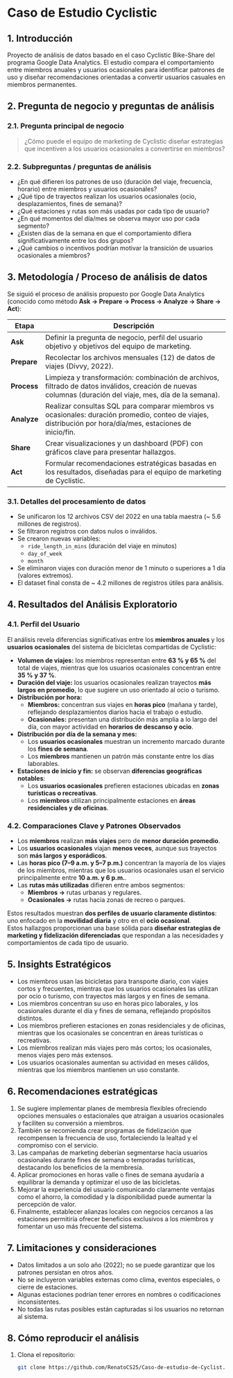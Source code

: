 # Caso de Estudio Cyclistic

## 1. Introducción  
Proyecto de análisis de datos basado en el caso Cyclistic Bike-Share del programa Google Data Analytics.
El estudio compara el comportamiento entre miembros anuales y usuarios ocasionales para identificar patrones de uso y diseñar recomendaciones orientadas a convertir usuarios casuales en miembros permanentes.

## 2. Pregunta de negocio y preguntas de análisis

### 2.1. Pregunta principal de negocio  
> ¿Cómo puede el equipo de marketing de Cyclistic diseñar estrategias que incentiven a los usuarios ocasionales a convertirse en miembros?

### 2.2. Subpreguntas / preguntas de análisis  
- ¿En qué difieren los patrones de uso (duración del viaje, frecuencia, horario) entre miembros y usuarios ocasionales?  
- ¿Qué tipo de trayectos realizan los usuarios ocasionales (ocio, desplazamientos, fines de semana)?  
- ¿Qué estaciones y rutas son más usadas por cada tipo de usuario?  
- ¿En qué momentos del día/mes se observa mayor uso por cada segmento?  
- ¿Existen días de la semana en que el comportamiento difiera significativamente entre los dos grupos?  
- ¿Qué cambios o incentivos podrían motivar la transición de usuarios ocasionales a miembros?

## 3. Metodología / Proceso de análisis de datos

Se siguió el proceso de análisis propuesto por Google Data Analytics (conocido como método **Ask → Prepare → Process → Analyze → Share → Act**):

| Etapa     | Descripción |
|-----------|--------------|
| **Ask**     | Definir la pregunta de negocio, perfil del usuario objetivo y objetivos del equipo de marketing. |
| **Prepare** | Recolectar los archivos mensuales (12) de datos de viajes (Divvy, 2022). |
| **Process** | Limpieza y transformación: combinación de archivos, filtrado de datos inválidos, creación de nuevas columnas (duración del viaje, mes, día de la semana). |
| **Analyze** | Realizar consultas SQL para comparar miembros vs ocasionales: duración promedio, conteo de viajes, distribución por hora/día/mes, estaciones de inicio/fin. |
| **Share**   | Crear visualizaciones y un dashboard (PDF) con gráficos clave para presentar hallazgos. |
| **Act**     | Formular recomendaciones estratégicas basadas en los resultados, diseñadas para el equipo de marketing de Cyclistic. |

### 3.1. Detalles del procesamiento de datos

- Se unificaron los 12 archivos CSV del 2022 en una tabla maestra (~ 5.6 millones de registros).  
- Se filtraron registros con datos nulos o inválidos.  
- Se crearon nuevas variables:
  - `ride_length_in_mins` (duración del viaje en minutos)  
  - `day_of_week`  
  - `month`  
- Se eliminaron viajes con duración menor de 1 minuto o superiores a 1 día (valores extremos).  
- El dataset final consta de ~ 4.2 millones de registros útiles para análisis.

## 4. Resultados del Análisis Exploratorio

### 4.1. Perfil del Usuario
El análisis revela diferencias significativas entre los **miembros anuales** y los **usuarios ocasionales** del sistema de bicicletas compartidas de Cyclistic:

- **Volumen de viajes:** los miembros representan entre **63 % y 65 %** del total de viajes, mientras que los usuarios ocasionales concentran entre **35 % y 37 %**.
- **Duración del viaje:** los usuarios ocasionales realizan trayectos **más largos en promedio**, lo que sugiere un uso orientado al ocio o turismo.
- **Distribución por hora:**
  - **Miembros:** concentran sus viajes en **horas pico** (mañana y tarde), reflejando desplazamientos diarios hacia el trabajo o estudio.
  - **Ocasionales:** presentan una distribución más amplia a lo largo del día, con mayor actividad en **horarios de descanso y ocio**.
- **Distribución por día de la semana y mes:**
  - Los **usuarios ocasionales** muestran un incremento marcado durante los **fines de semana**.
  - Los **miembros** mantienen un patrón más constante entre los días laborables.
- **Estaciones de inicio y fin:** se observan **diferencias geográficas notables**:
  - Los **usuarios ocasionales** prefieren estaciones ubicadas en **zonas turísticas o recreativas**.
  - Los **miembros** utilizan principalmente estaciones en **áreas residenciales y de oficinas**.

### 4.2. Comparaciones Clave y Patrones Observados
- Los **miembros** realizan **más viajes** pero de **menor duración promedio**.
- Los **usuarios ocasionales** viajan **menos veces**, aunque sus trayectos son **más largos y esporádicos**.
- Las **horas pico (7–9 a.m. y 5–7 p.m.)** concentran la mayoría de los viajes de los miembros, mientras que los usuarios ocasionales usan el servicio principalmente entre **10 a.m. y 6 p.m.**.
- Las **rutas más utilizadas** difieren entre ambos segmentos:
  - **Miembros →** rutas urbanas y regulares.
  - **Ocasionales →** rutas hacia zonas de recreo o parques.

Estos resultados muestran **dos perfiles de usuario claramente distintos**: 
uno enfocado en la **movilidad diaria** y otro en el **ocio ocasional**.  
Estos hallazgos proporcionan una base sólida para **diseñar estrategias de marketing y fidelización diferenciadas** que respondan a las necesidades y comportamientos de cada tipo de usuario.




## 5. Insights Estratégicos

- Los miembros usan las bicicletas para transporte diario, con viajes cortos y frecuentes, mientras que los usuarios ocasionales las utilizan por ocio o turismo, con trayectos más largos y en fines de semana.  
- Los miembros concentran su uso en horas pico laborales, y los ocasionales durante el día y fines de semana, reflejando propósitos distintos.  
- Los miembros prefieren estaciones en zonas residenciales y de oficinas, mientras que los ocasionales se concentran en áreas turísticas o recreativas.  
- Los miembros realizan más viajes pero más cortos; los ocasionales, menos viajes pero más extensos.  
- Los usuarios ocasionales aumentan su actividad en meses cálidos, mientras que los miembros mantienen un uso constante.



## 6. Recomendaciones estratégicas

1. Se sugiere implementar planes de membresía flexibles ofreciendo opciones mensuales o estacionales que atraigan a usuarios ocasionales y faciliten su conversión a miembros.  
2. También se recomienda crear programas de fidelización que recompensen la frecuencia de uso, fortaleciendo la lealtad y el compromiso con el servicio.  
3. Las campañas de marketing deberían segmentarse hacia usuarios ocasionales durante fines de semana o temporadas turísticas, destacando los beneficios de la membresía.  
4. Aplicar promociones en horas valle o fines de semana ayudaría a equilibrar la demanda y optimizar el uso de las bicicletas.  
5. Mejorar la experiencia del usuario comunicando claramente ventajas como el ahorro, la comodidad y la disponibilidad puede aumentar la percepción de valor.  
6. Finalmente, establecer alianzas locales con negocios cercanos a las estaciones permitiría ofrecer beneficios exclusivos a los miembros y fomentar un uso más frecuente del sistema.  


## 7. Limitaciones y consideraciones

- Datos limitados a un solo año (2022); no se puede garantizar que los patrones persistan en otros años.  
- No se incluyeron variables externas como clima, eventos especiales, o cierre de estaciones.  
- Algunas estaciones podrían tener errores en nombres o codificaciones inconsistentes.  
- No todas las rutas posibles están capturadas si los usuarios no retornan al sistema.

## 8. Cómo reproducir el análisis

1. Clona el repositorio:  
   ```bash
   git clone https://github.com/RenatoCS25/Caso-de-estudio-de-Cyclist.git
